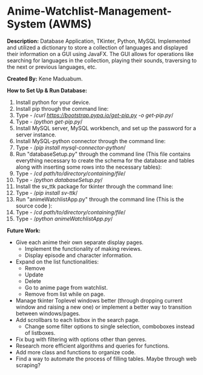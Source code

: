 # Anime-Watchlist-Management-System (AWMS)

**Description:** Database Application, TKinter, Python, MySQL
Implemented and utilized a dictionary to store a collection of languages and displayed their information on a GUI using JavaFX. The GUI allows for operations like searching for languages in the collection, playing their sounds, traversing to the next or previous languages, etc.

**Created By:** Kene Maduabum.

**How to Set Up & Run Database:**
1. Install python for your device.
2. Install pip through the command line:
  1. Type - /*curl https://bootstrap.pypa.io/get-pip.py -o get-pip.py*/
  2. Type - /*python get-pip.py*/
3. Install MySQL server, MySQL workbench, and set up the password for a server instance.
4. Install MySQL-python connector through the command line:
  1. Type - /*pip install mysql-connector-python*/
5. Run "databaseSetup.py" through the command line (This file contains everything necessary to create the schema for the database and tables along with inserting some rows into the necessary tables):
  1. Type - /*cd path/to/directory/containing/file*/
  2. Type - /*python databaseSetup.py*/
6. Install the sv_ttk package for tkinter through the command line:
  1. Type - /*pip install sv-ttk*/
7. Run "animeWatchlistApp.py" through the command line (This is the source code ):
  1. Type - /*cd path/to/directory/containing/file*/
  2. Type - /*python animeWatchlistApp.py*/
 

**Future Work:**
- Give each anime their own separate display pages.
  - Implement the functionality of making reviews.
  - Display episode and character information.
- Expand on the list functionalities:
  - Remove
  - Update
  - Delete
  - Go to anime page from watchlist.
  - Remove from list while on page.
- Manage tkinter Toplevel windows better (through dropping current window and raising a new one) or implement a better way to transition between windows/pages.
- Add scrollbars to each listbox in the search page.
  - Change some filter options to single selection, comboboxes instead of listboxes.
- Fix bug with filtering with options other than genres.
- Research more efficient algorithms and queries for functions.
- Add more class and functions to organize code.
- Find a way to automate the process of filling tables. Maybe through web scraping?
